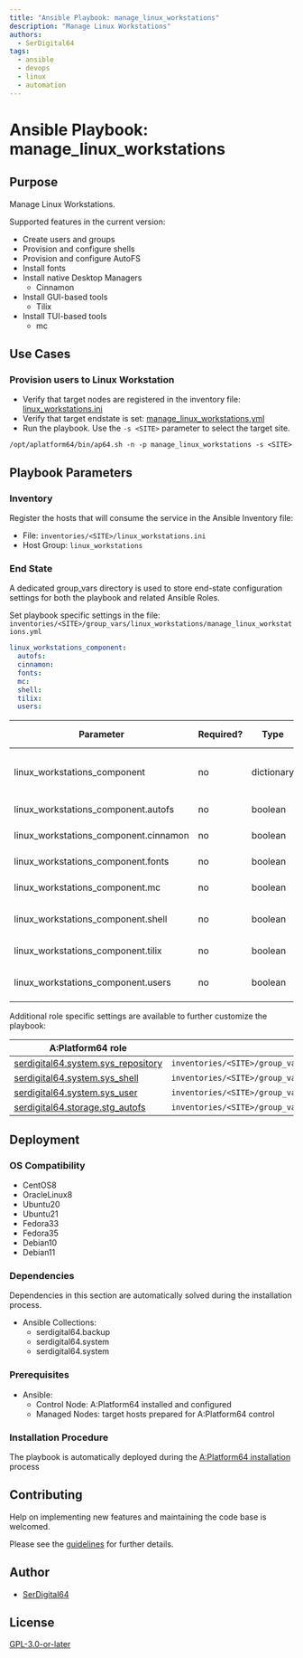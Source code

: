 ```yaml
---
title: "Ansible Playbook: manage_linux_workstations"
description: "Manage Linux Workstations"
authors:
  - SerDigital64
tags:
  - ansible
  - devops
  - linux
  - automation
---
```


# Ansible Playbook: manage_linux_workstations

## Purpose

Manage Linux Workstations.

Supported features in the current version:

- Create users and groups
- Provision and configure shells
- Provision and configure AutoFS
- Install fonts
- Install native Desktop Managers
  - Cinnamon
- Install GUI-based tools
  - Tilix
- Install TUI-based tools
  - mc

## Use Cases

### Provision users to Linux Workstation

- Verify that target nodes are registered in the inventory file: [linux_workstations.ini](#inventory)
- Verify that target endstate is set: [manage_linux_workstations.yml](#end-state)
- Run the playbook. Use the `-s <SITE>` parameter to select the target site.

```shell
/opt/aplatform64/bin/ap64.sh -n -p manage_linux_workstations -s <SITE>
```

## Playbook Parameters

### Inventory

Register the hosts that will consume the service in the Ansible Inventory file:

- File: `inventories/<SITE>/linux_workstations.ini`
- Host Group: `linux_workstations`

### End State

A dedicated group_vars directory is used to store end-state configuration settings for both the playbook and related Ansible Roles.

Set playbook specific settings in the file: `inventories/<SITE>/group_vars/linux_workstations/manage_linux_workstations.yml`

```yaml
linux_workstations_component:
  autofs:
  cinnamon:
  fonts:
  mc:
  shell:
  tilix:
  users:
```

| Parameter                             | Required? | Type       | Default | Purpose / Value                           |
| ------------------------------------- | --------- | ---------- | ------- | ----------------------------------------- |
| linux_workstations_component          | no        | dictionary |         | Define what applications will be deployed |
| linux_workstations_component.autofs   | no        | boolean    | `false` | Deploy the environment?                   |
| linux_workstations_component.cinnamon | no        | boolean    | `false` | Deploy the environment?                   |
| linux_workstations_component.fonts    | no        | boolean    | `false` | Provision fonts?                          |
| linux_workstations_component.mc       | no        | boolean    | `false` | Deploy the tool?                          |
| linux_workstations_component.shell    | no        | boolean    | `true`  | Deploy and configure shells?              |
| linux_workstations_component.tilix    | no        | boolean    | `false` | Deploy the tool?                          |
| linux_workstations_component.users    | no        | boolean    | `true`  | Provision users and groups?               |

Additional role specific settings are available to further customize the playbook:

| A:Platform64 role                                                                | group_vars file                                                        |
| -------------------------------------------------------------------------------- | ---------------------------------------------------------------------- |
| [serdigital64.system.sys_repository](../roles/sys_repository.md#role-parameters) | `inventories/<SITE>/group_vars/linux_workstations/sys_repository.yml` |
| [serdigital64.system.sys_shell](../roles/sys_shell.md#role-parameters)           | `inventories/<SITE>/group_vars/linux_workstations/sys_shell.yml`      |
| [serdigital64.system.sys_user](../roles/sys_user.md#role-parameters)             | `inventories/<SITE>/group_vars/linux_workstations/sys_user.yml`       |
| [serdigital64.storage.stg_autofs](../roles/stg_autofs.md#role-parameters)        | `inventories/<SITE>/group_vars/linux_workstations/stg_autofs.yml`      |

## Deployment

### OS Compatibility

- CentOS8
- OracleLinux8
- Ubuntu20
- Ubuntu21
- Fedora33
- Fedora35
- Debian10
- Debian11

### Dependencies

Dependencies in this section are automatically solved during the installation process.

- Ansible Collections:
  - serdigital64.backup
  - serdigital64.system
  - serdigital64.system

### Prerequisites

- Ansible:
  - Control Node: A:Platform64 installed and configured
  - Managed Nodes: target hosts prepared for A:Platform64 control

### Installation Procedure

The playbook is automatically deployed during the [A:Platform64 installation](/#installation) process

## Contributing

Help on implementing new features and maintaining the code base is welcomed.

Please see the [guidelines](../contributing/guidelines.md) for further details.

## Author

- [SerDigital64](https://serdigital64.github.io/)

## License

[GPL-3.0-or-later](https://www.gnu.org/licenses/gpl-3.0.txt)
